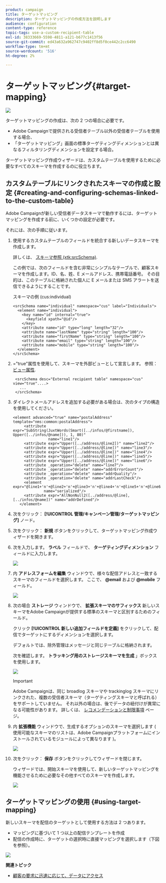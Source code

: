 ```yaml
---
product: campaign
title: ターゲットマッピング
description: ターゲットマッピングの作成方法を説明します
audience: configuration
content-type: reference
topic-tags: use-a-custom-recipient-table
exl-id: 38333669-5598-4811-a121-b677c1413f56
source-git-commit: ed43a632a962747c9402ff8d5f0ce442c2cc6490
workflow-type: tm+mt
source-wordcount: '516'
ht-degree: 2%

---
```


# ターゲットマッピング{#target-mapping}

![](../../assets/v7-only.svg)

ターゲットマッピングの作成は、次の 2 つの場合に必要です。

* Adobe Campaignで提供される受信者テーブル以外の受信者テーブルを使用する場合、
* 「ターゲットマッピング」画面の標準ターゲティングディメンションとは異なるフィルタリングディメンションを設定する場合。

ターゲットマッピング作成ウィザードは、カスタムテーブルを使用するために必要なすべてのスキーマを作成するのに役立ちます。

## カスタムテーブルにリンクされたスキーマの作成と設定 {#creating-and-configuring-schemas-linked-to-the-custom-table}

Adobe Campaignが新しい受信者データスキーマで動作するには、ターゲットマッピングを作成する前に、いくつかの設定が必要です。

それには、次の手順に従います。

1. 使用するカスタムテーブルのフィールドを統合する新しいデータスキーマを作成します。

   詳しくは、 [スキーマ参照 (xtk:srcSchema)](../../configuration/using/about-schema-reference.md).

   この例では、次のフィールドを含む非常にシンプルなテーブルで、顧客スキーマを作成します。ID、名、姓、E メールアドレス、携帯電話番号。 その目的は、このテーブルに格納された個人に E メールまたは SMS アラートを送信できるようにすることです。

   スキーマの例 (cus:individual)

   ```
   <srcSchema name="individual" namespace="cus" label="Individuals">
     <element name="individual">
       <key name="id" internal="true">
         <keyfield xpath="@id"/>
       </key>
       <attribute name="id" type="long" length="32"/>
       <attribute name="lastName" type="string" length="100"/>
       <attribute name="firstName" type="string" length="100"/>
       <attribute name="email" type="string" length="100"/>
       <attribute name="mobile" type="string" length="100"/>
     </element>
   </srcSchema>
   ```

1. =&quot;true&quot;属性を使用して、スキーマを外部ビューとして宣言します。 参照： [ビュー属性](../../configuration/using/schema-characteristics.md#the-view-attribute).

   ```
    <srcSchema desc="External recipient table" namespace="cus" view="true"....>
      ...
    </srcSchema>
   ```

1. ダイレクトメールアドレスを追加する必要がある場合は、次のタイプの構造を使用してください。

   ```
   <element advanced="true" name="postalAddress" template="nms:common:postalAddress">
        <attribute expr="SubString(JuxtWords(Smart([../infos/@firstname]), Upper([../infos/@name])), 1, 80)"
                   name="line1"/>
        <attribute expr="Upper([../address/@line2])" name="line2"/>
        <attribute expr="Upper([../address/@line])" name="line3"/>
        <attribute expr="Upper([../address/@line])" name="line4"/>
        <attribute expr="Upper([../address/@line])" name="line5"/>
        <attribute expr="Upper([../address/@line])" name="line6"/>
        <attribute _operation="delete" name="line7"/>
        <attribute _operation="delete" name="addrErrorCount"/>
        <attribute _operation="delete" name="addrQuality"/>
        <attribute _operation="delete" name="addrLastCheck"/>
        <element expr="@line1+'n'+@line2+'n'+@line3+'n'+@line4+'n'+@line5+'n'+@line6"
                 name="serialized"/>
        <attribute expr="AllNonNull2([../address/@line], [../infos/@name])" name="addrDefined"/>
      </element>
   ```

1. 次をクリック： **[!UICONTROL 管理/キャンペーン管理/ターゲットマッピング]** ノード。
1. 次をクリック： **新規** ボタンをクリックして、ターゲットマッピング作成ウィザードを開きます。
1. 次を入力します。 **ラベル** フィールドで、 **ターゲティングディメンション** フィールドに入力します。

   ![](assets/mapping_diffusion_wizard_1.png)

1. 内 **アドレスフォームを編集** ウィンドウで、様々な配信アドレスと一致するスキーマのフィールドを選択します。 ここで、 **@email** および **@mobile** フィールド。

   ![](assets/mapping_diffusion_wizard_2.png)

1. 次の場合 **ストレージ** ウィンドウで、 **拡張スキーマのサフィックス** 新しいスキーマをAdobe Campaignが提供する標準のスキーマと区別するためのフィールド。

   クリック **[!UICONTROL 新しい追加フィールドを定義]** をクリックして、配信でターゲットにするディメンションを選択します。

   デフォルトでは、除外管理はメッセージと同じテーブルに格納されます。

   次を確認します。 **トラッキング用のストレージスキーマを生成** 」ボックスを使用します。

   ![](assets/mapping_diffusion_wizard_3.png)

   >[!IMPORTANT]
   >
   >Adobe Campaignは、同じ broadlog スキーマや trackinglog スキーマにリンクされた、複数の受信者スキーマ（ターゲティングスキーマと呼ばれる）をサポートしていません。 それ以外の場合は、後でデータの紐付けが異常になる可能性があります。 詳しくは、 [レコメンデーションと制限事項](../../configuration/using/about-custom-recipient-table.md) ページ。

1. 内 **拡張機能** ウィンドウで、生成するオプションのスキーマを選択します ( 使用可能なスキーマのリストは、Adobe Campaignプラットフォームにインストールされているモジュールによって異なります )。

   ![](assets/mapping_diffusion_wizard_4.png)

1. 次をクリック： **保存** ボタンをクリックしてウィザードを閉じます。

   ウィザードでは、開始スキーマを使用して、新しいターゲットマッピングを機能させるために必要なその他すべてのスキーマを作成します。

   ![](assets/mapping_schema_list.png)

## ターゲットマッピングの使用 {#using-target-mapping}

新しいスキーマを配信のターゲットとして使用する方法は 2 つあります。

* マッピングに基づいて 1 つ以上の配信テンプレートを作成
* 配信の作成時に、ターゲットの選択時に直接マッピングを選択します（下図を参照）。

![](assets/mapping_selection_ciblage.png)

**関連トピック**

* [顧客の要求に迅速に応じて、データにアクセス](https://helpx.adobe.com/campaign/kb/simplifying-campaign-management-acc.html#Quicklyrespondtocustomerrequeststoaccesstheirdata)

